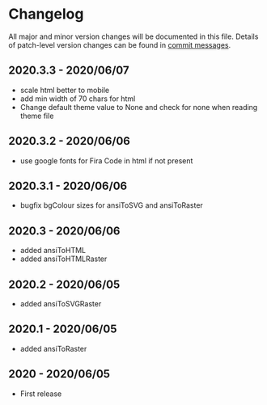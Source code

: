 # Changelog
All major and minor version changes will be documented in this file. Details of
patch-level version changes can be found in [commit messages](../../commits/master).

## 2020.3.3 - 2020/06/07
- scale html better to mobile
- add min width of 70 chars for html
- Change default theme value to None and check for none when reading theme file

## 2020.3.2 - 2020/06/06
- use google fonts for Fira Code in html if not present

## 2020.3.1 - 2020/06/06
- bugfix bgColour sizes for ansiToSVG and ansiToRaster

## 2020.3 - 2020/06/06
- added ansiToHTML
- added ansiToHTMLRaster

## 2020.2 - 2020/06/05
- added ansiToSVGRaster

## 2020.1 - 2020/06/05
- added ansiToRaster

## 2020 - 2020/06/05
- First release
